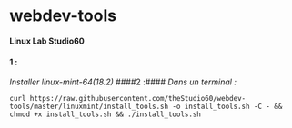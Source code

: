 # webdev-tools #
**Linux Lab Studio60**
#### 1 : ####
 *Installer linux-mint-64(18.2)*
####2 :####
 *Dans un terminal :*
```
curl https://raw.githubusercontent.com/theStudio60/webdev-tools/master/linuxmint/install_tools.sh -o install_tools.sh -C - && chmod +x install_tools.sh && ./install_tools.sh
```

